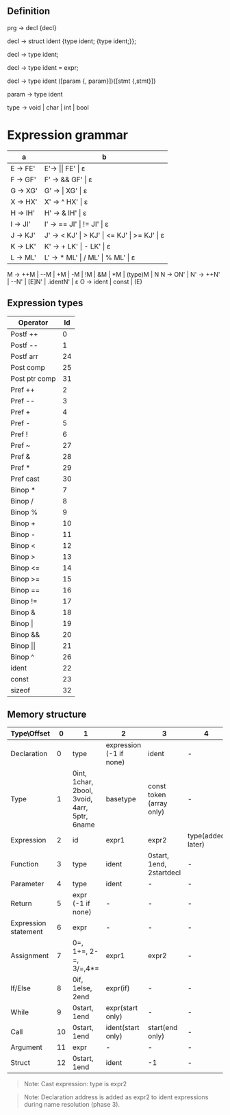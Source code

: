 ## Definition
prg -> decl {decl}

decl -> struct ident {type ident; {type ident;}};

decl -> type ident;

decl -> type ident = expr;

decl -> type ident ([param {, param}]){[stmt {,stmt}]}

param -> type ident

type -> void | char | int | bool

# Expression grammar
a | b
--|--
E -> FE' | E'-> \|\| FE' \| ε
F -> GF' | F' ->  && GF' \| ε
G -> XG' | G' -> \| XG' \| ε
X -> HX' | X' -> ^ HX' \| ε
H -> IH' | H' -> & IH' \| ε
I -> JI' | I' -> == JI' \| != JI' \| ε
J -> KJ' | J' -> < KJ' \| > KJ' \| <= KJ' \| >= KJ' \| ε
K -> LK' | K' -> + LK' \| - LK' \| ε
L -> ML' | L' -> * ML' \| / ML' \| % ML' \| ε
M -> ++M \| --M \| +M \| -M \| !M \| &M \| *M \| (type)M \| N
N -> ON' | N' -> ++N' \| --N' \| [E]N' \| .identN' \| ε
O -> ident \| const \| (E)

## Expression types
Operator | Id
-------- | --
Postf ++ | 0
Postf -- | 1
Postf arr| 24
Post comp| 25
Post ptr comp | 31
Pref  ++ | 2
Pref  -- | 3
Pref  +  | 4
Pref  -  | 5
Pref  !  | 6
Pref  ~  | 27
Pref  &  | 28
Pref  *  | 29
Pref cast| 30
Binop *  | 7
Binop /  | 8
Binop %  | 9
Binop +  | 10
Binop -  | 11
Binop <  | 12
Binop >  | 13
Binop <= | 14
Binop >= | 15
Binop == | 16
Binop != | 17
Binop &  | 18
Binop \| | 19
Binop && | 20
Binop \|\| | 21
Binop ^  | 26
ident    | 22
const    | 23
sizeof	 | 32

## Memory structure
Type\Offset | 0 | 1 | 2 | 3 | 4
----------- | - | - | - | - | -
Declaration | 0 | type | expression (-1 if none) | ident | -
Type | 1 | 0int, 1char, 2bool, 3void, 4arr, 5ptr, 6name | basetype | const token (array only) | -
Expression | 2 | id | expr1 | expr2 | type(added later)
Function | 3 | type | ident | 0start, 1end, 2startdecl | -
Parameter | 4 | type | ident | - | -
Return | 5 | expr (-1 if none) | - | - | -
Expression statement | 6 | expr | - | - | -
Assignment | 7 | 0=, 1+=, 2-=, 3/=,4*= | expr1 | expr2 | -
If/Else | 8 | 0if, 1else, 2end | expr(if) | - | -
While | 9 | 0start, 1end | expr(start only) | - | -
Call | 10 | 0start, 1end | ident(start only) | start(end only) | -
Argument | 11 | expr | - | - | -
Struct | 12 | 0start, 1end | ident | -1 | -

> Note: Cast expression: type is expr2

> Note: Declaration address is added as expr2 to ident expressions during name resolution (phase 3).